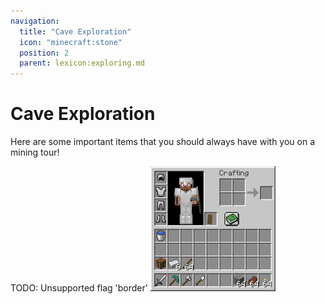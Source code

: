 ```yaml
---
navigation:
  title: "Cave Exploration"
  icon: "minecraft:stone"
  position: 2
  parent: lexicon:exploring.md
---
```


# Cave Exploration

Here are some important items that you should always have with you on a mining tour!



TODO: Unsupported flag 'border'
![](mining_equipment.png)

